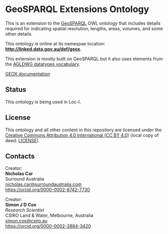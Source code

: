 # GeoSPARQL Extensions Ontology
This is an extension to the [GeoSPARQL](http://www.opengeospatial.org/standards/geosparql) OWL ontology that includes details required for indicating spatial resolution, lengths, areas, volumes, and some other details.

This ontology is online at its namespae location: **<http://linked.data.gov.au/def/geox>**.

This extension is mostly built on GeoSPARQL but it also uses elements from the [AGLDWG datatypes vocabulary](http://catalogue.linked.data.gov.au/resource/116).

[GEOX documentation](geox.md)


## Status
This ontology is being used in Loc-I.


## License
This ontology and all other content in this repository are licensed under the [Creative Commons Attribution 4.0 International (CC BY 4.0)](https://creativecommons.org/licenses/by/4.0/) (local copy of deed: [LICENSE](LICENSE)).


## Contacts
Creator:  
**Nicholas Car**  
Surround Australia    
<nicholas.car@surroundaustralia.com>  
<https://orcid.org/0000-0002-8742-7730>  

Creator:  
**Simon J D Cox**  
*Research Scientist*  
CSIRO Land & Water, Melbourne, Australia  
<simon.cox@csiro.au>  
<https://orcid.org/0000-0002-3884-3420>
